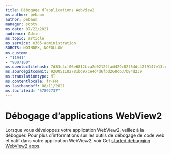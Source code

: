 ```yaml
---
title: Débogage d’applications WebView2
ms.author: pebaum
author: pebaum
manager: scotv
ms.date: 07/22/2021
audience: Admin
ms.topic: article
ms.service: o365-administration
ROBOTS: NOINDEX, NOFOLLOW
ms.custom:
- "11941"
- "9007100"
ms.openlocfilehash: 7d33c4cf06e6812bca2d02122fad429c82f54dc47f9147e13cc57c7b1bff689f
ms.sourcegitcommit: 920051182781bd97ce4d4d6fbd268cb37b84d239
ms.translationtype: MT
ms.contentlocale: fr-FR
ms.lasthandoff: 08/11/2021
ms.locfileid: "57892737"
---
```

# <a name="debug-webview2-apps"></a>Débogage d’applications WebView2

Lorsque vous développez votre application WebView2, veillez à la déboguer. Pour plus d’informations sur les outils de débogage de code web et natif dans votre application WebView2, voir Get [started debugging WebView2 apps](https://docs.microsoft.com/microsoft-edge/webview2/how-to/debug).